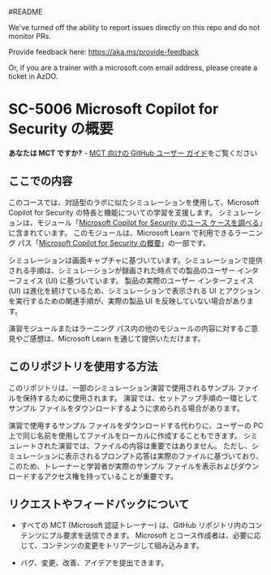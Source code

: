 #README

We've turned off the ability to report issues directly on this repo and do not monitor PRs.

Provide feedback here: https://aka.ms/provide-feedback

Or, if you are a trainer with a microsoft.com email address, please create a ticket in AzDO.

# SC-5006 Microsoft Copilot for Security の概要

**あなたは MCT ですか?** - [MCT 向けの GitHub ユーザー ガイド](https://microsoftlearning.github.io/MCT-User-Guide/)をご覧ください

## ここでの内容

このコースでは、対話型のラボに似たシミュレーションを使用して、Microsoft Copilot for Security の特長と機能についての学習を支援します。  シミュレーションは、モジュール「[Microsoft Copilot for Security のユース ケースを調べる](https://learn.microsoft.com/training/modules/security-copilot-exercises/)」に含まれています。 このモジュールは、Microsoft Learn で利用できるラーニング パス「[Microsoft Copilot for Security の概要](https://learn.microsoft.com/training/paths/security-copilot-and-ai/)」の一部です。

シミュレーションは画面キャプチャに基づいています。シミュレーションで提供される手順は、シミュレーションが録画された時点での製品のユーザー インターフェイス (UI) に基づいています。 製品の実際のユーザー インターフェイス (UI) は進化を続けているため、シミュレーションで表示される UI とアクションを実行するための関連手順が、実際の製品 UI を反映していない場合があります。

演習モジュールまたはラーニング パス内の他のモジュールの内容に対するご意見やご感想は、Microsoft Learn を通じて提供いただけます。

## このリポジトリを使用する方法

このリポジトリは、一部のシミュレーション演習で使用されるサンプル ファイルを保持するために使用されます。 演習では、セットアップ手順の一環としてサンプル ファイルをダウンロードするように求められる場合があります。

演習で使用するサンプル ファイルをダウンロードする代わりに、ユーザーの PC 上で同じ名前を使用してファイルをローカルに作成することもできます。 シミュレートされた演習では、ファイルの内容は重要ではありません。 ただし、シミュレーションに表示されるプロンプト応答は実際のファイルに基づいており、このため、トレーナーと学習者が実際のサンプル ファイルを表示およびダウンロードするアクセス権を持っていることが重要です。

## リクエストやフィードバックについて

- すべての MCT (Microsoft 認証トレーナー) は、GitHub リポジトリ内のコンテンツにプル要求を送信できます。 Microsoft とコース作成者は、必要に応じて、コンテンツの変更をトリアージして組み込みます。

- バグ、変更、改善、アイデアを提出できます。 
